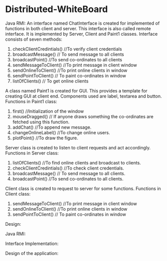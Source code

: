 # Distributed-WhiteBoard

Java RMI:
An interface named ChatInterface is created for implemented of functions in both client and server. This interface is also called remote interface. It is implemented by Server, Client and Paint1 classes.
Interface consists of seven methods:
1.	checkClientCredintials() //To verify client credentials
2.	broadcastMessage() // To send message to all clients
3.	broadcastPoint() //To send co-ordinates to all clients
4.	sendMessageToClient() //To print message in client window
5.	sendOnlineToClient() //To print online clients in window
6.	sendPointToClient() // To paint co-ordinates in window
7.	listOfClients() // To get online clients

A class named Paint1 is created for GUI. This provides a template for creating GUI at client end. Components used are label, textarea and button.
Functions in Paint1 class:
1.	first() //Initialization of the window
2.	mouseDragged() // If anyone draws something the co-ordinates are fetched using this function.
3.	addChat() //To append new message.
4.	changeOnlineLabel() //To change online users.
5.	plotPoint() //To draw the figure.


Server class is created to listen to client requests and act accordingly.
Functions in Server class:
1.	listOfClients() //To find online clients and broadcast to clients.
2.	checkClientCredintials() //To check client credentials.
3.	broadcastMessage() // To send message to all clients.
4.	broadcastPoint() //To send co-ordinates to all clients.

Client class is created to request to server for some functions.
Functions in Client class:
1.	sendMessageToClient() //To print message in client window
2.	sendOnlineToClient() //To print online clients in window
3.	sendPointToClient() // To paint co-ordinates in window


Design:

Java RMI:
 
Interface Implementation:
 
Design of the application:


